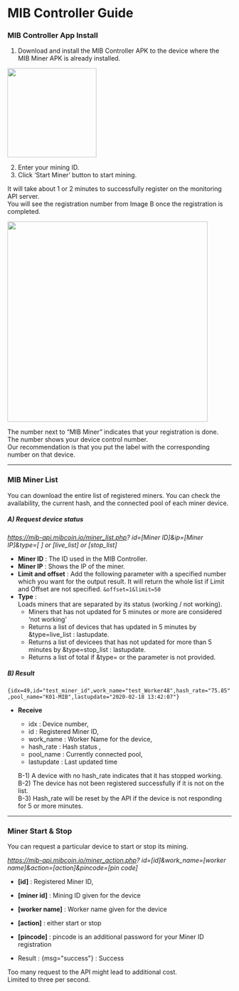 # MIB Controller Guide   



### MIB Controller App Install   

1) Download and install the MIB Controller APK to the device where the MIB Miner APK is already installed.   

<img width="200" src="https://user-images.githubusercontent.com/36949510/76055038-dfff6f00-5fb5-11ea-9d37-ba72667a9ac7.png"></img><br/>


2) Enter your mining ID.   
3) Click ‘Start Miner’ button to start mining.   

It will take about 1 or 2 minutes to successfully register on the monitoring API server.   
You will see the registration number from Image B once the registration is completed.   


<img width="450" src="https://user-images.githubusercontent.com/36949510/76056283-8731d580-5fb9-11ea-8e56-3d7cd0793408.png"></img><br/>

The number next to “MIB Miner” indicates that your registration is done.   
The number shows your device control number.   
Our recommendation is that you put the label with the corresponding number on that device.   
   
   ---
   
   
### MIB Miner List   

You can download the entire list of registered miners. You can check the availability, the current hash, and the connected pool of each miner device.   

##### A) Request device status   
*https://mib-api.mibcoin.io/miner_list.php? id=[Miner ID]&ip=[Miner IP]&type=[ ] or [live_list] or [stop_list]*   
* **Miner ID** : The ID used in the MIB Controller.   
* **Miner IP** : Shows the IP of the miner.   
* **Limit and offset** : Add the following parameter with a specified number which you want for the output result. It will return the whole list if Limit and Offset are not specified. ```&offset=1&limit=50```   
* **Type** :   
  Loads miners that are separated by its status (working / not working).   
  * Miners that has not updated for 5 minutes or more are considered ‘not working’   
  * Returns a list of devices that has updated in 5 minutes by &type=live_list : lastupdate.   
  * Returns a list of devicees that has not updated for more than 5 minutes by &type=stop_list : lastupdate.   
  * Returns a list of total if &type= or the parameter is not provided.   


##### B) Result   
```{idx=49,id="test_miner_id",work_name="test_Worker48",hash_rate="75.85",pool_name="K01-MIB",lastupdate="2020-02-18 13:42:07"}```

* **Receive**   
  * idx : Device number,   
  * id : Registered Miner ID,   
  * work_name : Worker Name for the device,   
  * hash_rate : Hash status ,   
  * pool_name : Currently connected pool,   
  * lastupdate : Last updated time   

  B-1) A device with no hash_rate indicates that it has stopped working.   
  B-2) The device has not been registered successfully if it is not on the list.   
  B-3) Hash_rate will be reset by the API if the device is not responding for 5 or more minutes.   
   
   
---   

  
### Miner Start & Stop   

You can request a particular device to start or stop its mining.   

*https://mib-api.mibcoin.io/miner_action.php? id=[id]&work_name=[worker name]&action=[action]&pincode=[pin code]*   

* **[id]** : Registered Miner ID,   
* **[miner id]** : Mining ID given for the device   
* **[worker name]** : Worker name given for the device   
* **[action]** : either start or stop   
* **[pincode]** : pincode is an additional password for your Miner ID registration   

*	Result : {msg="success"} : Success   

Too many request to the API might lead to additional cost.   
Limited to three per second.   




